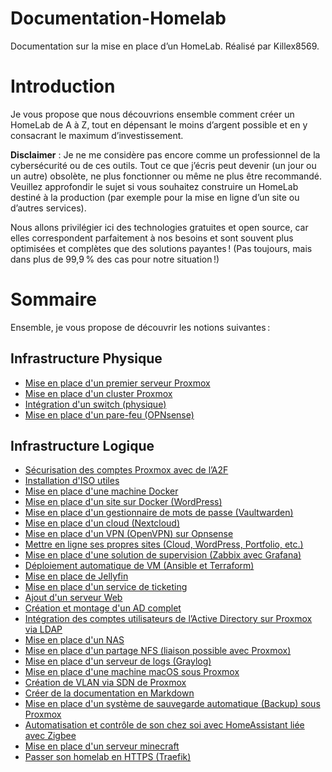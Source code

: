 # Documentation-Homelab
Documentation sur la mise en place d’un HomeLab. Réalisé par Killex8569.

# Introduction
Je vous propose que nous découvrions ensemble comment créer un HomeLab de A à Z, tout en dépensant le moins d’argent possible et en y consacrant le maximum d’investissement.

**Disclaimer** : Je ne me considère pas encore comme un professionnel de la cybersécurité ou de ces outils. Tout ce que j’écris peut devenir (un jour ou un autre) obsolète, ne plus fonctionner ou même ne plus être recommandé. Veuillez approfondir le sujet si vous souhaitez construire un HomeLab destiné à la production (par exemple pour la mise en ligne d’un site ou d’autres services).

Nous allons privilégier ici des technologies gratuites et open source, car elles correspondent parfaitement à nos besoins et sont souvent plus optimisées et complètes que des solutions payantes ! (Pas toujours, mais dans plus de 99,9 % des cas pour notre situation !)

# Sommaire
Ensemble, je vous propose de découvrir les notions suivantes :

## Infrastructure Physique
- [Mise en place d'un premier serveur Proxmox]()
- [Mise en place d'un cluster Proxmox]()
- [Intégration d'un switch (physique)]()
- [Mise en place d'un pare-feu (OPNsense)]()

## Infrastructure Logique
- [Sécurisation des comptes Proxmox avec de l’A2F]()
- [Installation d'ISO utiles]()
- [Mise en place d'une machine Docker]()
- [Mise en place d'un site sur Docker (WordPress)]()
- [Mise en place d'un gestionnaire de mots de passe (Vaultwarden)]()
- [Mise en place d'un cloud (Nextcloud)]()
- [Mise en place d'un VPN (OpenVPN) sur Opnsense]()
- [Mettre en ligne ses propres sites (Cloud, WordPress, Portfolio, etc.)]()
- [Mise en place d'une solution de supervision (Zabbix avec Grafana)]()
- [Déploiement automatique de VM (Ansible et Terraform)]()
- [Mise en place de Jellyfin]()
- [Mise en place d'un service de ticketing]()
- [Ajout d'un serveur Web]()
- [Création et montage d'un AD complet]()
- [Intégration des comptes utilisateurs de l’Active Directory sur Proxmox via LDAP]()
- [Mise en place d'un NAS]()
- [Mise en place d'un partage NFS (liaison possible avec Proxmox)]()
- [Mise en place d'un serveur de logs (Graylog)]()
- [Mise en place d'une machine macOS sous Proxmox]()
- [Création de VLAN via SDN de Proxmox]()
- [Créer de la documentation en Markdown]()
- [Mise en place d'un système de sauvegarde automatique (Backup) sous Proxmox]()
- [Automatisation et contrôle de son chez soi avec HomeAssistant liée avec Zigbee]()
- [Mise en place d'un serveur minecraft]()
- [Passer son homelab en HTTPS (Traefik)]()

